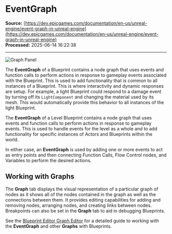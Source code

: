# EventGraph

**Source:** [https://dev.epicgames.com/documentation/en-us/unreal-engine/event-graph-in-unreal-engine](https://dev.epicgames.com/documentation/en-us/unreal-engine/event-graph-in-unreal-engine)  
**Processed:** 2025-06-14 16:22:38

---

![Graph Panel](https://d1iv7db44yhgxn.cloudfront.net/documentation/images/39ae3438-0598-475e-8591-c013f977365a/k2_graphview.png)

The **EventGraph** of a Blueprint contains a node graph that uses events and function calls to perform actions in response to gameplay events associated with the Blueprint. This is used to add functionality that is common to all instances of a Blueprint. This is where interactivity and dynamic responses are setup. For example, a light Blueprint could respond to a damage event by turning off its `LightComponent` and changing the material used by its mesh. This would automatically provide this behavior to all instances of the light Blueprint.

The **EventGraph** of a Level Blueprint contains a node graph that uses events and function calls to perform actions in response to gameplay events. This is used to handle events for the level as a whole and to add functionality for specific instances of Actors and Blueprints within the world.

In either case, an **EventGraph** is used by adding one or more events to act as entry points and then connecting Function Calls, Flow Control nodes, and Variables to perform the desired actions.

## Working with Graphs

The **Graph** tab displays the visual representation of a particular graph of nodes as it shows all of the nodes contained in the graph as well as the connections between them. It provides editing capabilities for adding and removing nodes, arranging nodes, and creating links between nodes. Breakpoints can also be set in the **Graph** tab to aid in debugging Blueprints.

See the [Blueprint Editor Graph Editor](/documentation/en-us/unreal-engine/graph-editor-for-the-blueprints-visual-scripting-editor-in-unreal-engine) for a detailed guide to working with the **EventGraph** and other **Graphs** with Blueprints.